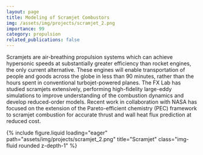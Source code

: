 ```yaml
---
layout: page
title: Modeling of Scramjet Combustors
img: /assets/img/projects/scramjet_2.png
importance: 99
category: propulsion
related_publications: false
---
```


Scramjets are air-breathing propulsion systems which can achieve hypersonic speeds at substantially greater efficiency than rocket engines, the only current alternative. These engines will enable transportation of people and goods across the globe in less than 90 minutes, rather than the hours spent in conventional turbojet-powered planes.
The FX Lab has studied scramjets extensively, performing high-fidelity large-eddy simulations to improve understanding of the combustion dynamics and develop reduced-order models. Recent work in collaboration with NASA has focused on the extension of the Pareto-efficient chemistry (PEC) framework to scramjet combustion for accurate thrust and wall heat flux prediction at reduced cost.

<div class="row">
    <div class="col-sm mt-3 mt-md-0">
        {% include figure.liquid loading="eager" path="assets/img/projects/scramjet_2.png" title="Scramjet" class="img-fluid rounded z-depth-1" %}
    </div>
</div>
